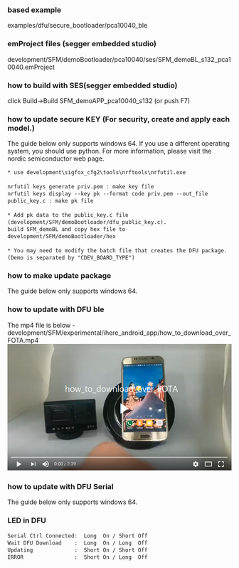 ### based example
examples/dfu/secure_bootloader/pca10040_ble

### emProject files (segger embedded studio)
development/SFM/demoBootloader/pca10040/ses/SFM_demoBL_s132_pca10040.emProject

### how to build with SES(segger embedded studio)
click Build->Build SFM_demoAPP_pca10040_s132 (or push F7)

### how to update secure KEY (For security, create and apply each model.) 
The guide below only supports windows 64.
If you use a different operating system, you should use python.
For more information, please visit the nordic semiconductor web page.
```
* use development\sigfox_cfg2\tools\nrftools\nrfutil.exe

nrfutil keys generate priv.pem : make key file
nrfutil keys display --key pk --format code priv.pem --out_file public_key.c : make pk file

* Add pk data to the public_key.c file (development/SFM/demoBootloader/dfu_public_key.c).
build SFM_demoBL and copy hex file to development/SFM/demoBootloader/hex

* You may need to modify the batch file that creates the DFU package. (Demo is separated by "CDEV_BOARD_TYPE")
```

### how to make update package
The guide below only supports windows 64.

### how to update with DFU ble
The mp4 file is below - development/SFM/experimental/ihere_android_app/how_to_download_over_FOTA.mp4
[![how to download over FOTA](../documentation/pics/how_to_download_over_FOTA.png)](https://youtu.be/YftrZyONju8)

### how to update with DFU Serial
The guide below only supports windows 64.

### LED in DFU
```
Serial Ctrl Connected:  Long  On / Short Off
Wait DFU Download    :  Long  On / Long  Off
Updating             :  Short On / Short Off
ERROR                :  Short On / Long  Off
```
